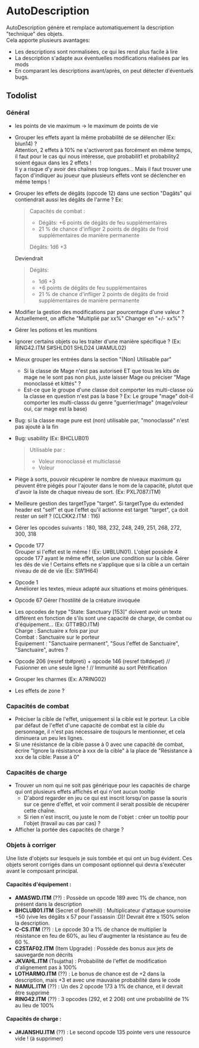 # AutoDescription

AutoDescription génère et remplace automatiquement la description "technique" des objets.  
Cela apporte plusieurs avantages:
- Les descriptions sont normalisées, ce qui les rend plus facile à lire
- La description s'adapte aux éventuelles modifications réalisées par les mods
- En comparant les descriptions avant/après, on peut détecter d'éventuels bugs.

## Todolist

### Général

- les points de vie maximum -> le maximum de points de vie
- Grouper les effets ayant la même probabilité de se délencher (Ex: blun14) ?  
  Attention, 2 effets à 10% ne s'activeront pas forcément en même temps, il faut pour le cas qui nous intéresse, que probabilit1 et probability2 soient égaux dans les 2 effets !  
  Il y a risque d'y avoir des chaînes trop longues...  Mais il faut trouver une façon d'indiquer au joueur que plusieurs effets vont se déclencher en même temps !
- Grouper les effets de dégâts (opcode 12) dans une section "Dagâts" qui contiendrait aussi les dégâts de l'arme ?
  Ex:
  > Capacités de combat :
  > - Dégâts: +6 points de dégâts de feu supplémentaires
  > - 21 % de chance d'infliger 2 points de dégâts de froid supplémentaires de manière permanente
  > 
  > Dégâts: 1d6 +3
  
  Deviendrait
  
  > Dégâts: 
  > - 1d6 +3
  > - +6 points de dégâts de feu supplémentaires
  > - 21 % de chance d'infliger 2 points de dégâts de froid supplémentaires de manière permanente
- Modifier la gestion des modifications par pourcentage d'une valeur ?  
  Actuellement, on affiche "Multiplié par xx%"
  Changer en "+/- xx%" ?
- Gérer les potions et les munitions
- Ignorer certains objets ou les traiter d'une manière spécifique ? (Ex: RING42.ITM S#SHLD01 SHLD24 U#AMUL02)

- Mieux grouper les entrées dans la section "(Non) Utilisable par"  
  - Si la classe de Mage n'est pas autoriseé ET que tous les kits de mage ne le sont pas non plus, juste laisser Mage ou préciser "Mage monoclassé et kittés" ?
  - Est-ce que le groupe d'une classe doit comporter les multi-classe où la classe en question n'est pas la base ?
  Ex: Le groupe "mage" doit-il comporter les multi-classs du genre "guerrier/mage" (mage/voleur oui, car mage est la base)
- Bug: si la classe mage pure est (non) utilisable par, "monoclassé" n'est pas ajouté à la fin
- Bug: usability (Ex: BHCLUB01)
  > Utilisable par : 
  > - Voleur monoclassé et multiclassé
  > - Voleur

- Piège à sorts, pouvoir récupérer le nombre de niveaux maximum qu peuvent être piégés pour l'ajouter dans le nom de la capacité, plutot que d'avoir la liste de chaque niveau de sort. (Ex: PXL7087.ITM)
- Meilleure gestion des targetType "target". Si targetType du extended header est "self" et que l'effet qu'il actionne est target "target", ça doit rester un self ? (CLCKK2.ITM : 116)
- Gérer les opcodes suivants : 180, 188, 232, 248, 249, 251, 268, 272, 300, 318
- Opcode 177  
  Grouper si l'effet est le même ! (Ex: U#BLUN01). L'objet possède 4 opcode 177 ayant le même effet, selon une condition sur la cible.
  Gérer les dés de vie ! Certains effets ne s'applique que si la cible a un certain niveau de dé de vie (Ex: SW1H64)
- Opcode 1  
  Améliorer les textes, mieux adapté aux situations et moins génériques.
- Opcode 67
  Gérer l'hostilité de la créature invoquée
- Les opcodes de type "State: Sanctuary [153]" doivent avoir un texte différent en fonction de s'ils sont une capacité de charge, de combat ou d'équipement... (Ex: GTT#BO.ITM)  
  Charge : Sanctuaire x fois par jour  
  Combat : Sanctuaire sur le porteur  
  Equipement : "Sanctuaire permanent", "Sous l'effet de Sanctuaire", "Sanctuaire", autres ?
- Opcode 206 (resref tb#preti) + opcode 146 (resref tb#depet)
  // Fusionner en une seule ligne ! // Immunité au sort Pétrification
- Grouper les charmes (Ex: A7RING02)
- Les effets de zone ?
  

### Capacités de combat

- Préciser la cible de l'effet, uniquement si la cible est le porteur.
  La cible par défaut de l'effet d'une capacité de combat est la cible du personnage, il n'est pas nécessaire de toujours le mentionner, et cela diminuera un peu les lignes.
- Si une résistance de la cible passe à 0 avec une capacité de combat, écrire "Ignore la résistance à xxx de la cible" à la place de "Résistance à xxx de la cible: Passe à 0"

### Capacités de charge

- Trouver un nom qui ne soit pas générique pour les capacités de charge qui ont plusieurs effets affichés et qui n'ont aucun tooltip
  - D'abord regarder en jeu ce qui est inscrit lorsqu'on passe la souris sur ce genre d'effet, et voir comment il serait possible de récupérer cette chaîne.
  - Si rien n'est inscrit, ou juste le nom de l'objet : créer un tooltip pour l'objet (travail au cas par cas) ?
- Afficher la portée des capacités de charge ?

### Objets à corriger

Une liste d'objets sur lesquels je suis tombée et qui ont un bug évident.
Ces objets seront corrigés dans un composant optionnel qui devra s'exécuter avant le composant principal.

#### Capacités d'équipement : 
- **AMASWD.ITM** (??) : Possède un opcode 189 avec 1% de chance, non présent dans la description
- **BHCLUB01.ITM** (Secret of Bonehill) : Multiplicateur d'attaque sournoise +50 (vive les dégâts x 57 pour l'assassin :D)! Devrait être x 150% selon la description.
- **C-CS.ITM** (??) : Le opcode 30 a 1% de chance de multiplier la résistance en feu de 60%, au lieu d'augmenter la résistance au feu de 60 %.
- **C2STAF02.ITM** (Item Upgrade) : Possède des bonus aux jets de sauvegarde non décrits
- **JKVAHL.ITM** (Tsujatha) : Probabilité de l'effet de modification d'alignement pas à 100% 
- **LOTHARMO.ITM** (??) : Le bonus de chance est de +2 dans la description, mais +3 et avec une mauvaise probabilité dans le code
- **NAMUL.ITM** (??) : Un des 2 opcode 173 à 1% de chance, et il devrait être supprimé
- **RING42.ITM** (??) : 3 opcodes (292, et 2 206) ont une probabilité de 1% au lieu de 100%

#### Capacités de charge : 
- **J#JANSHU.ITM** (??) : Le second opcode 135 pointe vers une ressource vide ! (à supprimer)